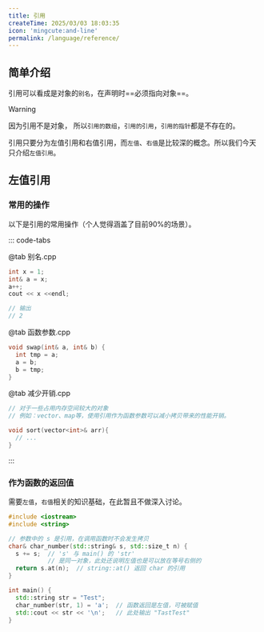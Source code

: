 ```yaml
---
title: 引用
createTime: 2025/03/03 18:03:35
icon: 'mingcute:and-line'
permalink: /language/reference/
---
```


## 简单介绍

引用可以看成是对象的`别名`，在声明时==必须指向对象==。



> [!warning]
> 因为引用不是对象，
> 所以`引用的数组`，`引用的引用`，`引用的指针`都是不存在的。


引用只要分为左值引用和右值引用，而`左值`、`右值`是比较深的概念。所以我们今天只介绍`左值引用`。

## 左值引用

### 常用的操作

以下是引用的常用操作（个人觉得涵盖了目前90%的场景）。

::: code-tabs

@tab 别名.cpp

```cpp
int x = 1;
int& a = x;
a++;
cout << x <<endl;

// 输出
// 2
```

@tab 函数参数.cpp

```cpp
void swap(int& a, int& b) {
  int tmp = a;
  a = b;
  b = tmp;
}
```

@tab 减少开销.cpp

```cpp
// 对于一些占用内存空间较大的对象
// 例如：vector、map等，使用引用作为函数参数可以减小拷贝带来的性能开销。

void sort(vector<int>& arr){
  // ...
}
```
:::

### 作为函数的返回值

需要`左值`，`右值`相关的知识基础，在此暂且不做深入讨论。

```cpp
#include <iostream>
#include <string>

// 参数中的 s 是引用，在调用函数时不会发生拷贝
char& char_number(std::string& s, std::size_t n) {
  s += s;  // 's' 与 main() 的 'str'
           // 是同一对象，此处还说明左值也是可以放在等号右侧的
  return s.at(n);  // string::at() 返回 char 的引用
}

int main() {
  std::string str = "Test";
  char_number(str, 1) = 'a';  // 函数返回是左值，可被赋值
  std::cout << str << '\n';   // 此处输出 "TastTest"
}
```

